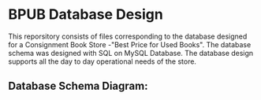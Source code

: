 # BPUB Database Design

This reporsitory consists of files corresponding to the database designed for a Consignment Book Store -"Best Price for Used Books".
The database schema was designed with SQL on MySQL Database. The database design supports all the day to day operational needs
of the store.

## Database Schema Diagram:

